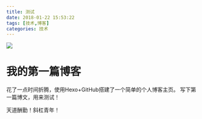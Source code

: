 ```yaml
---
title: 测试
date: 2018-01-22 15:53:22
tags: [技术,博客]
categories: 技术 
---
```

![](/images/firstblog.jpg)
# 我的第一篇博客
花了一点时间折腾，使用Hexo+GitHub搭建了一个简单的个人博客主页。
写下第一篇博文，用来测试！
<!--more-->

天道酬勤！斜杠青年！
